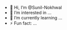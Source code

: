 - 👋 Hi, I’m @Sunil-Nokhwal
- 👀 I’m interested in ...
- 🌱 I’m currently learning ...
- ⚡ Fun fact: ...

<!---
Sunil-Nokhwal/Sunil-Nokhwal is a ✨ special ✨ repository because its `README.md` (this file) appears on your GitHub profile.
You can click the Preview link to take a look at your changes.
--->
